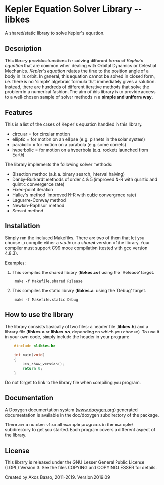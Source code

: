 Kepler Equation Solver Library -- libkes
========================================

A shared/static library to solve Kepler's equation.


Description
-----------

This library provides functions for solving different forms of *Kepler's
equation* that are common when dealing with Orbital Dynamics or Celestial
Mechanics.
*Kepler's equation* relates the time to the position angle of a body in its
orbit.
In general, this equation cannot be solved in closed form, i.e. there is no
'simple' algebraic formula that immediately gives a solution.
Instead, there are hundreds of different iterative methods that solve the
problem in a numerical fashion.
The aim of this library is to provide access to a well-chosen sample of solver
methods in a **simple and uniform way**.


Features
--------

This is a list of the cases of Kepler's equation handled in this library:

* circular = for circular motion
* elliptic = for motion on an ellipse (e.g. planets in the solar system)
* parabolic = for motion on a parabola (e.g. some comets)
* hyperbolic = for motion on a hyperbola (e.g. rockets launched from Earth)


The library implements the following solver methods:

* Bisection method (a.k.a. binary search, interval halving)
* Danby-Burkardt methods of order 4 & 5 (improved N-R with quartic and quintic
  convergence rate)
* Fixed-point iteration
* Halley's method (improved N-R with cubic convergence rate)
* Laguerre-Conway method
* Newton-Raphson method
* Secant method


Installation
------------

Simply run the included Makefiles.
There are two of them that let you choose to compile either a *static* or a
*shared* version of the library.
Your compiler must support C99 mode compilation (tested with gcc version 4.8.3).

Examples:

1. This compiles the shared library (**libkes.so**) using the `Release' target.

        make -f Makefile.shared Release

2. This compiles the static library (**libkes.a**) using the `Debug' target.

        make -f Makefile.static Debug


## How to use the library

The library consists basically of two files: a header file (**libkes.h**) and a
library file (**libkes.a** or **libkes.so**, depending on which you choose).
To use it in your own code, simply include the header in your program:

``` C
    #include <libkes.h>

    int main(void)
    {
        kes_show_version();
        return 0;
    }
```

Do not forget to link to the library file when compiling you program.


Documentation
-------------

A Doxygen documentation system (www.doxygen.org) generated documentation is
available in the doc/doxygen subdirectory of the package.

There are a number of small example programs in the example/ subdirectory to
get you started.
Each program covers a different aspect of the library.


License
-------

This library is released under the GNU Lesser General Public License (LGPL)
Version 3.
See the files COPYING and COPYING.LESSER for details.

Created by Akos Bazso, 2011-2019. Version 2019.09
